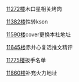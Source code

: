 [11272楼](https://bbs.nga.cn/read.php?tid=25842567&page=564#l11272)木口星相关烤肉

[11382楼](https://bbs.nga.cn/read.php?tid=25842567&page=570#l11382)性转kson

[11590楼](https://bbs.nga.cn/read.php?tid=25842567&page=580#l11590)cover更换本社地址

[11645楼](https://bbs.nga.cn/read.php?tid=25842567&page=583#l11645)赤井心复活推文精评

[11775楼](https://bbs.nga.cn/read.php?tid=25842567&page=589#l11775)扳手名单

[11860楼](https://bbs.nga.cn/read.php?tid=25842567&page=594#l11860)补充火力地址